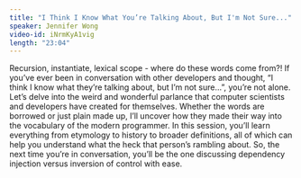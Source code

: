 ```yaml
---
title: "I Think I Know What You’re Talking About, But I'm Not Sure..."
speaker: Jennifer Wong
video-id: iNrmKyA1vig
length: "23:04"
---
```

Recursion, instantiate, lexical scope - where do these words come from?! If you’ve ever been in conversation with other developers and thought, “I think I know what they’re talking about, but I’m not sure...”, you’re not alone. Let’s delve into the weird and wonderful parlance that computer scientists and developers have created for themselves. Whether the words are borrowed or just plain made up, I’ll uncover how they made their way into the vocabulary of the modern programmer. In this session, you’ll learn everything from etymology to history to broader definitions, all of which can help you understand what the heck that person’s rambling about. So, the next time you’re in conversation, you’ll be the one discussing dependency injection versus inversion of control with ease. 
